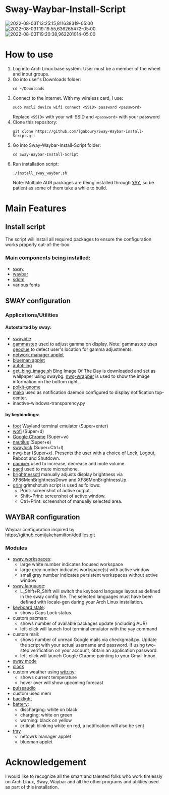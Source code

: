 # Sway-Waybar-Install-Script  

![2022-08-03T13:25:15,811638319-05:00](https://user-images.githubusercontent.com/50297059/182682027-e45940ed-f2dd-4237-92cb-4a463c3c07fe.png)
![2022-08-03T19:19:55,636265472-05:00](https://user-images.githubusercontent.com/50297059/182737154-d9936b4d-a287-40aa-9f68-8587fffde52f.png)
![2022-08-03T19:20:38,962201014-05:00](https://user-images.githubusercontent.com/50297059/182737182-567a0bb2-a980-476f-a97e-33597ffaab8e.png)

# How to use  
1. Log into Arch Linux base system.  User must be a member of the wheel and input groups.  
2. Go into user's Downloads folder:
   ```
   cd ~/Downloads
   ```
2. Connect to the internet.  With my wireless card, I use:
   ```
   sudo nmcli device wifi connect <SSID> password <password>
   ```
   Replace `<SSID>` with your wifi SSID and `<password>` with your password
3. Clone this repository:  
   ```
   git clone https://github.com/lgaboury/Sway-Waybar-Install-Script.git
   ```
4. Go into Sway-Waybar-Install-Script folder:  
   ```
   cd Sway-Waybar-Install-Script
   ```
5. Run installation script:  
   ```
   ./install_sway_waybar.sh
   ```
   Note:  Multiple AUR packages are being installed through [YAY](https://github.com/Jguer/yay), so be patient as some of them take a while to build.  
# Main Features  
## Install script  
The script will install all required packages to ensure the configuration works properly out-of-the-box.  
### Main components being installed:  
* [sway](https://swaywm.org/)  
* [waybar](https://github.com/Alexays/Waybar)  
* [sddm](https://github.com/sddm/sddm)
* various fonts  
## SWAY configuration  
### Applications/Utilities  
#### Autostarted by sway:  
* [swayidle](https://github.com/swaywm/swayidle)  
* [gammastep](https://gitlab.com/chinstrap/gammastep) used to adjust gamma on display. Note: gammastep uses [geoclue](https://gitlab.freedesktop.org/geoclue/geoclue/-/wikis/home) to detect user's location for gamma adjustments.  
* [network manager applet](https://gitlab.gnome.org/GNOME/network-manager-applet)  
* [blueman applet](https://github.com/blueman-project/blueman)  
* [autotiling](https://github.com/nwg-piotr/autotiling)  
* [get_bing_image.sh](https://github.com/lgaboury/SwayWM-Install-Script/blob/master/.config/sway/scripts/get_bing_image.sh) Bing Image Of The Day is downloaded and set as wallpaper using swaybg.  [nwg-wrapper](https://github.com/nwg-piotr/nwg-wrapper) is used to show the image information on the bottom right.  
* [polkit-gnome](https://gitlab.gnome.org/Archive/policykit-gnome)  
* [mako](https://wayland.emersion.fr/mako/) used as notification daemon configured to display notification top-center.  
* inactive-windows-transparency.py  
#### by keybindings:  
* [foot](https://codeberg.org/dnkl/foot) Wayland terminal emulator (Super+enter)  
* [wofi](https://hg.sr.ht/~scoopta/wofi) (Super+d)  
* [Google Chrome](https://www.google.com/chrome/) (Super+w)  
* [nautilus](https://wiki.gnome.org/Apps/Files) (Super+e)  
* [swaylock](https://github.com/swaywm/swaylock) (Super+Ctrl+l)  
* [nwg-bar](https://github.com/nwg-piotr/nwg-bar) (Super+x).  Presents the user with a choice of Lock, Logout, Reboot and Shutdown.  
* [pamixer](https://github.com/cdemoulins/pamixer) used to increase, decrease and mute volume.  
* [pactl](https://www.freedesktop.org/wiki/Software/PulseAudio/) used to mute microphone.  
* [brightnessctl](https://github.com/Hummer12007/brightnessctl) manually adjusts display brightness via XF86MonBrightnessDown and XF86MonBrightnessUp.    
* [grim](https://github.com/emersion/grim) grimshot.sh script is used as follows:  
  * Print:  screenshot of active output.  
  * Shift+Print:  screenshot of active window.  
  * Ctrl+Print:  screenshot of manually selected area.  
## WAYBAR configuration  
Waybar configuration inspired by https://github.com/jakehamilton/dotfiles.git  
### Modules  
* [sway workspaces](https://github.com/Alexays/Waybar/wiki/Module:-Sway#workspaces):  
  * large white number indicates focused workspace  
  * large grey number indicates workspace(s) with active window  
  * small grey number indicates persistent workspaces without active window  
* [sway language](https://github.com/Alexays/Waybar/wiki/Module:-Language):  
  * L_Shift+R_Shift will switch the keyboard language layout as defined in the sway config file.  The selected languages must have been defined with locale-gen during your Arch Linux installation.  
* [keyboard state](https://github.com/Alexays/Waybar/wiki/Module:-Keyboard-State):  
  * shows Caps Lock status.  
* custom pacman:  
  * shows number of available packages update (including AUR)  
  * left-click will launch foot terminal emulator with the yay command  
* custom mail:  
  * shows number of unread Google mails via checkgmail.py.  Update the script with your actual username and password.  If using two-step verification on your account, obtain an application password.  
  * left-click will launch Google Chrome pointing to your Gmail Inbox  
* [sway mode](https://github.com/Alexays/Waybar/wiki/Module:-Sway#mode)  
* [clock](https://github.com/Alexays/Waybar/wiki/Module:-Clock)  
* custom weather using [wttr.py](https://github.com/unites/bin/blob/main/waybar-wttr.py):  
  * shows current temperature  
  * hover over will show upcoming forecast  
* [pulseaudio](https://github.com/Alexays/Waybar/wiki/Module:-PulseAudio)  
* custom used mem  
* [backlight](https://github.com/Alexays/Waybar/wiki/Module:-Backlight)  
* [battery](https://github.com/Alexays/Waybar/wiki/Module:-Battery):  
  * discharging: white on black  
  * charging: white on green  
  * warning: black on yellow  
  * critical: blinking white on red, a notification will also be sent  
* [tray](https://github.com/Alexays/Waybar/wiki/Module:-Tray)  
  * netowrk manager applet  
  * blueman applet  
# Acknowledgement  
I would like to recognize all the smart and talented folks who work tirelessly on Arch Linux, Sway, Waybar and all the other programs and utilities used as part of this installation.
